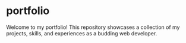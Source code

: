 # portfolio
Welcome to my portfolio! This repository showcases a collection of my projects, skills, and experiences as a budding web developer.
